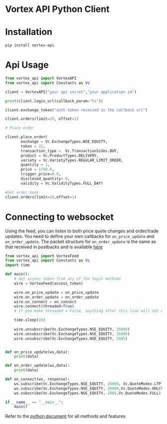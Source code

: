 # Vortex API Python Client

# Installation 

```
pip install vortex-api
```


# Api Usage 

```python 
from vortex_api import VortexAPI
from vortex_api import Constants as Vc

client = VortexAPI("your api secret","your application id")

print(client.login_url(callback_param="hi"))

client.exchange_token("auth token received in the callback url")

client.orders(limit=20, offset=1)

# Place order 

client.place_order(
       exchange = Vc.ExchangeTypes.NSE_EQUITY,
       token = 22,
       transaction_type =  Vc.TransactionSides.BUY,
       product = Vc.ProductTypes.DELIVERY,
       variety = Vc.VarietyTypes.REGULAR_LIMIT_ORDER,
       quantity = 1,
       price = 1700.0,
       trigger_price=0.0,
       disclosed_quantity= 0,
       validity = Vc.ValidityTypes.FULL_DAY)

#Get order book 
client.orders(limit=20,offset=1)


```

# Connecting to websocket

Using the feed, you can listen to both price quote changes and order/trade updates. You need to define your own callbacks for `on_price_update`
and `on_order_update`. The packet structure for `on_order_update` is the same as that received in postbacks and is available [here](https://vortex.rupeezy.in/docs/postbacks/)

```python
from vortex_api import VortexFeed
from vortex_api import Constants as Vc
import time

def main():
    # Get access token from any of the login methods
    wire = VortexFeed(access_token) 

    wire.on_price_update = on_price_update
    wire.on_order_update = on_order_update
    wire.on_connect = on_connect
    wire.connect(threaded=True) 
    # If you make threaded = False, anything after this line will not execute

    time.sleep(10)
    
    wire.unsubscribe(Vc.ExchangeTypes.NSE_EQUITY, 26000)
    wire.unsubscribe(Vc.ExchangeTypes.NSE_EQUITY, 26009)
    wire.unsubscribe(Vc.ExchangeTypes.NSE_EQUITY, 2885)


def on_price_update(ws,data): 
    print(data)

def on_order_update(ws,data): 
    print(data)

def on_connect(ws, response):
    ws.subscribe(Vc.ExchangeTypes.NSE_EQUITY, 26000, Vc.QuoteModes.LTP) #Subscribe to NIFTY 
    ws.subscribe(Vc.ExchangeTypes.NSE_EQUITY, 26009,Vc.QuoteModes.OHLCV) # Subscribe to BANKNIFTY 
    ws.subscribe(Vc.ExchangeTypes.NSE_EQUITY, 2885,Vc.QuoteModes.FULL) # Subscribe to RELIANCE 

if __name__ == "__main__":
    main()

```
Refer to the [python document](https://vortex.rupeezy.in/docs/pyvortex/vortex_api.html) for all methods and features

